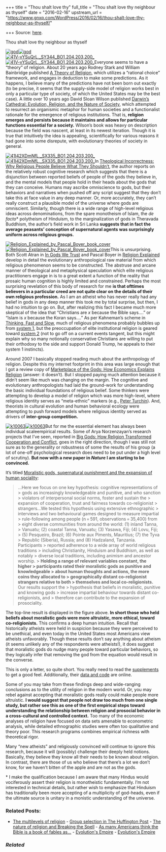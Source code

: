+++
title = "Thou shalt love thy"
full_title = "Thou shalt love thy neighbour as thyself"
date = "2016-02-16"
upstream_url = "https://www.gnxp.com/WordPress/2016/02/16/thou-shalt-love-thy-neighbour-as-thyself/"

+++
Source: [here](https://www.gnxp.com/WordPress/2016/02/16/thou-shalt-love-thy-neighbour-as-thyself/).

Thou shalt love thy neighbour as thyself

[![god](https://i0.wp.com/www.unz.com/wp-content/uploads/2016/02/god.png?resize=600%2C509)![god](https://i0.wp.com/www.unz.com/wp-content/uploads/2016/02/god.png?resize=600%2C509)](http://www.nature.com/nature/journal/vaop/ncurrent/full/nature16980.html)  
[![41V-vYSuQrL.\_SY344_BO1,204,203,200\_](https://i0.wp.com/www.unz.com/wp-content/uploads/2016/02/41V-vYSuQrL._SY344_BO1204203200_-200x300.jpg?resize=200%2C300)![41V-vYSuQrL.\_SY344_BO1,204,203,200\_](https://i0.wp.com/www.unz.com/wp-content/uploads/2016/02/41V-vYSuQrL._SY344_BO1204203200_-200x300.jpg?resize=200%2C300)](https://www.amazon.com/exec/obidos/ASIN/0226901351/geneexpressio-20)Everyone seems to have a “theory” of religion. About 20 years ago Rodney Stark and William Bainbridge published [A Theory of Religion](https://www.amazon.com/exec/obidos/ASIN/0813523303/geneexpressio-20), which utilizes a “rational choice” framework, and engages in deduction to make some predictions. As it happens, I believe many of the predictions have not been born out exactly (to be precise, it seems that the supply-side model of religion works best in only a particular type of society, of which the United States may be the best case). A little over 10 years ago David Sloan Wilson published [Darwin’s Cathedral: Evolution, Religion, and the Nature of Society](https://www.amazon.com/exec/obidos/ASIN/0226901351/geneexpressio-20), which attempted to resurrect an organismic metaphor for human societies and a functionalist rationale for the emergence of religious institutions. That is, **religion emerges and persists because it maintains and allows for particular functions essential for a society.** Wilson’s book was heavy on description because the field was nascent, at least in its newest iteration. Though it is true that intuitively the idea is appealing, scientifically for various reasons it had gone into some disrepute, with evolutionary theories of society in general.

[![41I42XDmNfL.\_SX335_BO1,204,203,200\_](https://i0.wp.com/www.unz.com/wp-content/uploads/2016/02/41I42XDmNfL._SX335_BO1204203200_-202x300.jpg?resize=202%2C300)![41I42XDmNfL.\_SX335_BO1,204,203,200\_](https://i0.wp.com/www.unz.com/wp-content/uploads/2016/02/41I42XDmNfL._SX335_BO1204203200_-202x300.jpg?resize=202%2C300)](https://www.amazon.com/exec/obidos/ASIN/0195335619/geneexpressio-20)In [Theological Incorrectness: Why Religious People Believe What They Shouldn’t](https://www.amazon.com/exec/obidos/ASIN/0195335619/geneexpressio-20), the author reports on the relatively robust cognitive research which suggests that there is a disjunction between reported beliefs of people of the gods they believe in, and the mental models that people hold in their heads about the gods that they can conceive. Humans may ascribe omniscience to gods, but their behaviors and narratives when pushed off any script suggest that they don’t take this at face value in any deep manner. Or, more accurately, they can’t really construct a plausible model of the universe where gods are omniscient. Similarly, though there is a wide range of high-level religious ideas across denominations, from the spare monotheism of Islam, the *de facto*\* polytheism of Hinduism, to the marginalization of gods in Theravada Buddhism, the author’s field work in Sri Lanka **suggests that in fact the average peasants’ conception of supernatural agents was surprisingly uniform across religious groups.**

[![Religion_Explained_by_Pascal_Boyer_book_cover](https://i0.wp.com/www.unz.com/wp-content/uploads/2016/02/Religion_Explained_by_Pascal_Boyer_book_cover-195x300.jpg?resize=195%2C300)![Religion_Explained_by_Pascal_Boyer_book_cover](https://i0.wp.com/www.unz.com/wp-content/uploads/2016/02/Religion_Explained_by_Pascal_Boyer_book_cover-195x300.jpg?resize=195%2C300)](https://www.amazon.com/exec/obidos/ASIN/0465006965/geneexpressio-20)This is unsurprising. Both Scott Atran in [In Gods We Trust](https://www.amazon.com/exec/obidos/ASIN/0195149300/geneexpressio-20) and Pascal Boyer in [Religion Explained](https://www.amazon.com/exec/obidos/ASIN/0465006965/geneexpressio-20) develop in detail the evolutionary anthropological raw material from which religious phenomenon seems to be constructed. The abstruse and arcane manner of theological and metaphysical speculation which elite religious practitioners engage in is to a great extent a function of the reality that prosaic human cognition is highly limited and constrained. Perhaps the most surprising revelation of this body of research for me **is that ofttimes believers in a particular creed are not quite clear on the details of their own religious profession.** As I am an atheist who has never really had any belief in gods in any deep manner this took me by total surprise, but then, I had no intuition to go on. But, after realizing this fact I became much more skeptical of the idea that “Christians are *x* because the Bible says….” or “Islam is *x* because the Koran says….” As per Kahneman’s scheme in [Thinking, Fast and Slow](https://www.amazon.com/exec/obidos/ASIN/0374533555/geneexpressio-20), much of religious phenomena probably bubbles up from [system 1](https://en.wikipedia.org/wiki/Thinking,_Fast_and_Slow#Two_systems), but the preoccupation of elite institutional religion is geared toward [system 2](https://en.wikipedia.org/wiki/Thinking,_Fast_and_Slow#Two_systems) (not to go off on a current events tangent, but this might explain why so many notionally conservative Christians are willing to put their orthodoxy to the side and support Donald Trump, he appeals to their system 1 instincts).

Around 2007 I basically stopped reading much about the anthropology of religion. Despite this my internet footprint in this area was large enough that I got a review copy of [Marketplace of the Gods: How Economics Explains Religion](https://www.amazon.com/exec/obidos/ASIN/0195394755/geneexpressio-20/) (answer: it doesn’t). But I stopped paying much attention because it didn’t seem like much was changing on the margin. The cognitive and evolutionary anthropologists had laid the ground-work for understanding the basic individual foundations of religious belief. Some thinkers were attempting to develop a model of religion which was more high-level, where religious identity serves as “meta-ethnic” markers (e.g., [Peter Turchin](https://en.wikipedia.org/wiki/Peter_Turchin)). And, theorists in cultural evolution and human behavioral ecology were attempting to push forward models where religious identity served as drivers of **inter-group competition.**

[![k10063](https://i0.wp.com/www.unz.com/wp-content/uploads/2016/02/k10063-197x300.gif?resize=197%2C300)![k10063](https://i0.wp.com/www.unz.com/wp-content/uploads/2016/02/k10063-197x300.gif?resize=197%2C300)](https://www.amazon.com/exec/obidos/ASIN/0691169748/geneexpressio-20)But for me the essential element has always been individual scaleempirical results. Some of Arya Norzenzayan’s research projects that I’ve seen, reported in [Big Gods: How Religion Transformed Cooperation and Conflict](https://www.amazon.com/exec/obidos/ASIN/0691169748/geneexpressio-20), goes in the right direction, though I was still not sure as to the generality or robustness of some the results of his group (a lot of one-off psychological research does need to be put under a high level of scrutiny). **But now with a new paper in *Nature* I am starting to be convinced.**

It’s titled [Moralistic gods, supernatural punishment and the expansion of human sociality](http://www.nature.com/nature/journal/vaop/ncurrent/full/nature16980.html):

> …Here we focus on one key hypothesis: cognitive representations of > gods as increasingly knowledgeable and punitive, and who sanction > violators of interpersonal social norms, foster and sustain the > expansion of cooperation, trust and fairness towards co-religionist > strangers…We tested this hypothesis using extensive ethnographic > interviews and two behavioural games designed to measure impartial > rule-following among people (n = 591, observations = 35,400) from > eight diverse communities from around the world: (1) inland Tanna, > Vanuatu; (2) coastal Tanna, Vanuatu; (3) Yasawa, Fiji; (4) Lovu, Fiji; > (5) Pesqueiro, Brazil; (6) Pointe aux Piments, Mauritius; (7) the Tyva > Republic (Siberia), Russia; and (8) Hadzaland, Tanzania. Participants > reported adherence to a wide array of world religious traditions > including Christianity, Hinduism and Buddhism, as well as notably > diverse local traditions, including animism and ancestor worship. > **Holding a range of relevant variables constant, the higher > participants rated their moralistic gods as punitive and knowledgeable > about human thoughts and actions, the more coins they allocated to > geographically distant co-religionist strangers relative to both > themselves and local co-religionists.** Our results support the > hypothesis that beliefs in moralistic, punitive and knowing gods > increase impartial behaviour towards distant co-religionists, and > therefore can contribute to the expansion of prosociality.

The top-line result is displayed in the figure above. **In short those who held beliefs about moralistic gods were more altruistic, more ethical, toward co-religionists.** This confirms a deep human intuition. Recall that historically atheists were held in suspicion because they were perceived to be unethical, and even today in the United States most Americans view atheists unfavorably. Though these results don’t say anything about atheism (it seems unlikely any of the respondents were atheists!), it does suggest that moralistic gods do nudge many people toward particular behaviors, so they logically infer that removing the god from the equation would result in the converse.

This is only a letter, so quite short. You really need to read the [supplements](http://www.nature.com/nature/journal/vaop/ncurrent/extref/nature16980-s1.pdf) to get a good feel. Additionally, their [data and code](http://www.hecc.ubc.ca/cerc/the-cultural-evolution-of-prosocial-religions/the-cultural-evolution-of-prosocial-religions-protocols/?utm_content=buffer8a650&utm_medium=social&utm_source=twitter.com&utm_campaign=buffer) are online.

Some of you may take from these findings deep and wide-ranging conclusions as to the utility of religion in the modern world. Or, you may rebel against accepting that moralistic gods really could make people more altruistic. **I would suggest that people not draw too much from one single study, but rather see this as one of the first empirical steps toward understanding the relationship between religion and prosocial behavior in a cross-cultural and controlled context.** Too many of the economic analyses of religion have focused on data sets amenable to econometric analysis, while detailed ethnographic studies were often too qualitative and theory poor. This research programs combines empirical richness with theoretical rigor.

Many “new atheists” and religiously convinced will continue to ignore this research, because it will (possibly) challenge their deeply held notions. Basically, they believe they know all their needs to be known about religion. In contrast, there are those of us who believe that there’s a lot we don’t know, for we haven’t bitten of the apple and are not as the gods.

\* I make the qualification because I am aware that many Hindus would vociferously assert their religion is monotheistic fundamentally. I’m not interested in technical details, but rather wish to emphasize that Hinduism has traditionally been more accepting of a multiplicity of god-heads, even if the ultimate source is unitary in a monistic understanding of the universe.

### Related Posts:

- [The multilevels of
  religion](https://www.gnxp.com/WordPress/2007/04/12/the-multilevels-of-religion/) - [Group selection in The Huffington
  Post](https://www.gnxp.com/WordPress/2009/04/19/group-selection-in-the-huffington-post/) - [The nature of religion and Breaking the
  Spell](https://www.gnxp.com/WordPress/2006/02/22/the-nature-of-religion-and-breaking-the-spell/) - [As many Americans think the Bible is a book of fables
  as…](https://www.gnxp.com/WordPress/2017/09/08/as-many-americans-think-the-bible-is-a-book-of-fables-as-that-it-is-the-word-of-god/) - [Evolution's
  Empire](https://www.gnxp.com/WordPress/2007/04/07/evolution-s-empire/) - [Evolution's
  Empire](https://www.gnxp.com/WordPress/2007/04/07/evolutions-empire/)

### *Related*

[](https://www.addtoany.com/add_to/facebook?linkurl=https%3A%2F%2Fwww.gnxp.com%2FWordPress%2F2016%2F02%2F16%2Fthou-shalt-love-thy-neighbour-as-thyself%2F&linkname=Thou%20shalt%20love%20thy%20neighbour%20as%20thyself "Facebook")[](https://www.addtoany.com/add_to/twitter?linkurl=https%3A%2F%2Fwww.gnxp.com%2FWordPress%2F2016%2F02%2F16%2Fthou-shalt-love-thy-neighbour-as-thyself%2F&linkname=Thou%20shalt%20love%20thy%20neighbour%20as%20thyself "Twitter")[](https://www.addtoany.com/add_to/email?linkurl=https%3A%2F%2Fwww.gnxp.com%2FWordPress%2F2016%2F02%2F16%2Fthou-shalt-love-thy-neighbour-as-thyself%2F&linkname=Thou%20shalt%20love%20thy%20neighbour%20as%20thyself "Email")[](https://www.addtoany.com/share)
